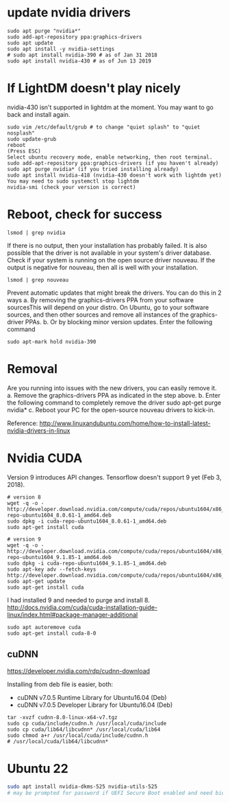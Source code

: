 # update nvidia drivers
```
sudo apt purge "nvidia*"
sudo add-apt-repository ppa:graphics-drivers
sudo apt update
sudo apt install -y nvidia-settings
# sudo apt install nvidia-390 # as of Jan 31 2018
sudo apt install nvidia-430 # as of Jun 13 2019
```

# If LightDM doesn't play nicely
nvidia-430 isn't supported in lightdm at the moment. You may want to go back and install again.
```
sudo vim /etc/default/grub # to change "quiet splash" to "quiet nosplash"
sudo update-grub
reboot
(Press ESC)
Select ubuntu recovery mode, enable networking, then root terminal.
sudo add-apt-repository ppa:graphics-drivers (if you haven't already)
sudo apt purge nvidia* (if you tried installing already)
sudo apt install nvidia-418 (nvidia-430 doesn't work with lightdm yet)
You may need to sudo systemctl stop lightdm
nvidia-smi (check your version is correct)
```

# Reboot, check for success
```
lsmod | grep nvidia
```
If there is no output, then your installation has probably failed.
It is also possible that the driver is not available in your system's driver database.
Check if your system is running on the open source driver nouveau.
If the output is negative for nouveau, then all is well with your installation.
```
lsmod | grep nouveau
```

Prevent automatic updates that might break the drivers. You can do this in 2 ways
  a. By removing the graphics-drivers PPA from your software sourcesThis will depend on your distro. On Ubuntu, go to your software sources, and then other sources and remove all instances of the graphics-driver PPAs.
  b. Or by blocking minor version updates. Enter the following command
```
sudo apt-mark hold nvidia-390
```

# Removal

​Are you running into issues with the new drivers, you can easily remove it.
       a. Remove the graphics-drivers PPA as indicated in the step above.
       b. Enter the following command to completely remove the driver
sudo apt-get purge nvidia*
       c. Reboot your PC for the open-source nouveau drivers to kick-in.

Reference: http://www.linuxandubuntu.com/home/how-to-install-latest-nvidia-drivers-in-linux


# Nvidia CUDA
Version 9 introduces API changes. Tensorflow doesn't support 9 yet (Feb 3, 2018).

```
# version 8
wget -q -o - http://developer.download.nvidia.com/compute/cuda/repos/ubuntu1604/x86_64/cuda-repo-ubuntu1604_8.0.61-1_amd64.deb
sudo dpkg -i cuda-repo-ubuntu1604_8.0.61-1_amd64.deb
sudo apt-get install cuda

# version 9
wget -q -o - http://developer.download.nvidia.com/compute/cuda/repos/ubuntu1604/x86_64/cuda-repo-ubuntu1604_9.1.85-1_amd64.deb
sudo dpkg -i cuda-repo-ubuntu1604_9.1.85-1_amd64.deb
sudo apt-key adv --fetch-keys http://developer.download.nvidia.com/compute/cuda/repos/ubuntu1604/x86_64/7fa2af80.pub
sudo apt-get update
sudo apt-get install cuda
```
I had installed 9 and needed to purge and install 8.
http://docs.nvidia.com/cuda/cuda-installation-guide-linux/index.html#package-manager-additional
```
sudo apt autoremove cuda
sudo apt-get install cuda-8-0
```


## cuDNN

https://developer.nvidia.com/rdp/cudnn-download

Installing from deb file is easier, both:

- cuDNN v7.0.5 Runtime Library for Ubuntu16.04 (Deb)
- cuDNN v7.0.5 Developer Library for Ubuntu16.04 (Deb)

```
tar -xvzf cudnn-8.0-linux-x64-v7.tgz
sudo cp cuda/include/cudnn.h /usr/local/cuda/include
sudo cp cuda/lib64/libcudnn* /usr/local/cuda/lib64
sudo chmod a+r /usr/local/cuda/include/cudnn.h
# /usr/local/cuda/lib64/libcudnn*
```


# Ubuntu 22
```bash
sudo apt install nvidia-dkms-525 nvidia-utils-525
# may be prompted for password if UEFI Secure Boot enabled and need bios password typed in
```
